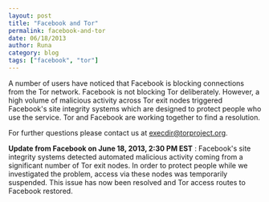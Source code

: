 ```yaml
---
layout: post
title: "Facebook and Tor"
permalink: facebook-and-tor
date: 06/18/2013
author: Runa
category: blog
tags: ["facebook", "tor"]
---
```


A number of users have noticed that Facebook is blocking connections from the Tor network. Facebook is not blocking Tor deliberately. However, a high volume of malicious activity across Tor exit nodes triggered Facebook's site integrity systems which are designed to protect people who use the service. Tor and Facebook are working together to find a resolution.

For further questions please contact us at [execdir@torproject.org](mailto:execdir@torproject.org).

**Update from Facebook on June 18, 2013, 2:30 PM EST** : Facebook's site integrity systems detected automated malicious activity coming from a significant number of Tor exit nodes. In order to protect people while we investigated the problem, access via these nodes was temporarily suspended. This issue has now been resolved and Tor access routes to Facebook restored.

